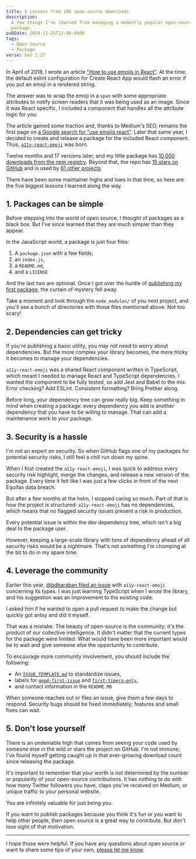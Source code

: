 ```yaml
---
title: 5 Lessons from 10k open-source downloads
description:
  A few things I've learned from managing a modestly popular open-source
  package.
pubDate: 2019-11-25T12:00-0400
tags:
  - Open Source
  - Package
verse: Gen 1:27
---
```


In April of 2018, I wrote an article
["How to use emojis in React"](https://medium.com/@seanmcp/%EF%B8%8F-how-to-use-emojis-in-react-d23bbf608bf7).
At the time, the default eslint configuration for Create React App would flash
an error if you put an emoji in a rendered string.

The answer was to wrap the emoji in a `span` with some appropriate attributes to
notify screen readers that it was being used as an image. Since it was React
specific, I included a component that handles all the attribute logic for you.

The article gained some traction and, thanks to Medium's SEO, remains the first
page on
[a Google search for "use emojis react"](https://www.google.com/search?q=use+emojis+in+react&oq=how+to+use+emojis+in+react).
Later that same year, I decided to create and release a package for the included
React component. Thus, [`a11y-react-emoji`](https://npm.im/a11y-react-emoji) was
born.

Twelve months and 17 versions later, and my little package has
[10,000 downloads from the npm registry](https://www.npmjs.com/package/a11y-react-emoji).
Beyond that, the repo has
[15 stars on GitHub](https://github.com/SeanMcP/a11y-react-emoji) and is used by
[61 other projects](https://github.com/SeanMcP/a11y-react-emoji/network/dependents?package_id=UGFja2FnZS0yODIxNzMzNDE%3D).

There have been some maintainer highs and lows in that time, so here are the
five biggest lessons I learned along the way.

## 1. Packages can be simple

Before stepping into the world of open source, I thought of packages as a black
box. But I've since learned that they are much simpler than they appear.

In the JavaScript world, a package is just four files:

1. A `package.json` with a few fields,
2. an `index.js`,
3. a `README.md`,
4. and a `LICENSE`

And the last two are optional. Once I got over the hurdle of
[publishing my first package](https://www.freecodecamp.org/news/how-to-make-a-beautiful-tiny-npm-package-and-publish-it-2881d4307f78/),
the curtain of mystery fell away.

Take a moment and look through the `node_modules/` of you next project, and
you'll see a bunch of directories with those files mentioned above. Not too
scary!

## 2. Dependencies can get tricky

If you're publishing a basic utility, you may not need to worry about
dependencies. But the more complex your library becomes, the more tricky it
becomes to manage your dependencies.

`a11y-react-emoji` was a shared React component written in TypeScript, which
meant I needed to manage React and TypeScript dependencies. I wanted the
component to be fully tested, so add Jest and Babel to the mix. Error checking?
Add ESLint. Consistent formatting? Bring Prettier along.

Before long, your dependency tree can grow really big. Keep something in mind
when creating a package: every dependency you add is another dependency that you
have to be willing to manage. That can add a maintenance work to your package.

## 3. Security is a hassle

I'm not an expert on security. So when GitHub flags one of my packages for
potential security risks, I still feel a chill run down my spine.

When I first created the `a11y-react-emoji`, I was quick to address every
security risk highlight, merge the changes, and release a new version of the
package. Every time it felt like I was just a few clicks in front of the next
Equifax data breach.

But after a few months at the helm, I stopped caring so much. Part of that is
how the project is structured: `a11y-react-emoji` has no dependencies, which
means that no flagged security issues present a risk in production.

Every potential issue is within the dev dependency tree, which isn't a big deal
to the package user.

However, keeping a large-scale library with tons of dependency ahead of all
security risks would be a nightmare. That's not something I'm chomping at the
bit to do in my spare time.

## 4. Leverage the community

Earlier this year,
[@bdbaraban filed an issue](https://github.com/SeanMcP/a11y-react-emoji/issues/3)
with `a11y-react-emoji` concerning its types. I was just learning TypeScript
when I wrote the library, and his suggestion was an improvement to the existing
code.

I asked him if he wanted to open a pull request to make the change but quickly
got antsy and did it myself.

That was a mistake. The beauty of open-source is the community; it's the product
of our collective intelligence. It didn't matter that the current types for the
package were limited. What would have been more important would be to wait and
give someone else the opportunity to contribute.

To encourage more community involvement, you should include the following:

- An
  [`ISSUE_TEMPLATE.md`](https://help.github.com/en/github/building-a-strong-community/manually-creating-a-single-issue-template-for-your-repository)
  to standardize issues,
- labels for
  [`good-first-issue`](https://help.github.com/en/github/building-a-strong-community/helping-new-contributors-find-your-project-with-labels)
  and [`first-timers-only`](https://www.firsttimersonly.com/),
- and contact information in the `README.MD`

When someone reaches out or files an issue, give them a few days to respond.
Security bugs should be fixed immediately; features and small fixes can wait.

## 5. Don't lose yourself

There is an undeniable high that comes from seeing your code used by someone
else in the wild or stars the project on GitHub. I'm not immune; I've found
myself getting caught up in that ever-growing download count since releasing the
package.

It's important to remember that your worth is not determined by the number or
popularity of your open-source contributions. It has nothing to do with how many
Twitter followers you have, claps you've received on Medium, or unique traffic
to your personal website.

You are infinitely valuable for just being you.

If you want to publish packages because you think it's fun or you want to help
other people, then open source is a great way to contribute. But don't lose
sight of that motivation.

---

I hope those were helpful. If you have any questions about open source or want
to share some tips of your own, [please let me know](#comment-link).
